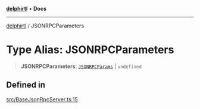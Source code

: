 [**delphirtl**](../README.md) • **Docs**

***

[delphirtl](../globals.md) / JSONRPCParameters

# Type Alias: JSONRPCParameters

> **JSONRPCParameters**: [`JSONRPCParams`](JSONRPCParams.md) \| `undefined`

## Defined in

[src/BaseJsonRpcServer.ts:15](https://github.com/chuacw/delphirtl/blob/01752da42abbae178d000244800240d96a86d86e/src/BaseJsonRpcServer.ts#L15)
